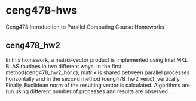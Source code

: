 ceng478-hws
===========

Ceng478 Introduction to Parallel Computing Course Homeworks

ceng478_hw2
-----------
In this homework, a matrix-vector product is implemented using Intel MKL BLAS routines in two different ways. In the first method(ceng478_hw2_hor.c), matrix is shared between parallel processes horizontally and in the second method (ceng478_hw2_ver.c), vertically. Finally, Euclidean norm of the resulting vector is calculated. Algorithms are run using different number of processes and results are observed.
